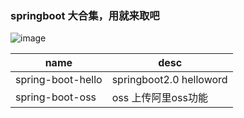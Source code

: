 ### springboot 大合集，用就来取吧

![image](https://github.com/mefly521/springbootAllinone/blob/master/readme-files/test.png)

|   name  |   desc  |
| --- | --- |
|  spring-boot-hello   |  springboot2.0 helloword   |
|  spring-boot-oss   |   oss 上传阿里oss功能  |


